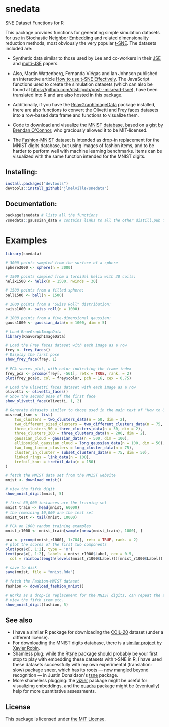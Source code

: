 # snedata

SNE Dataset Functions for R

This package provides functions for generating simple simulation datasets 
for use in Stochastic Neighbor Embedding and related dimensionality reduction
methods, most obviously the very popular 
[t-SNE](https://lvdmaaten.github.io/tsne/). The datasets included are:

* Synthetic data similar to those used by Lee and co-workers in their 
[JSE](http://dx.doi.org/10.1016/j.neucom.2012.12.036) and 
[multi-JSE](http://dx.doi.org/10.1016/j.neucom.2014.12.095) papers.

* Also, Martin Wattenberg, Fernanda Viégas and Ian Johnson published an 
interactive article 
[How to use t-SNE Effectively](http://distill.pub/2016/misread-tsne/).
The JavaScript functions used to create the simulation datasets
(which can also be found at https://github.com/distillpub/post--misread-tsne),
have been translated into R and are also hosted in this package.

* Additionally, if you have the 
[RnavGraphImageData](https://cran.r-project.org/package=RnavGraphImageData)
package installed, there are also functions to convert the Olivetti and Frey 
faces datasets into a row-based data frame and functions to visualize them.

* Code to download and visualize the 
[MNIST database](http://yann.lecun.com/exdb/mnist/), based on 
[a gist by Brendan O'Connor](https://gist.github.com/brendano/39760), who 
graciously allowed it to be MIT-licensed.

* The [Fashion-MNIST](https://github.com/zalandoresearch/fashion-mnist) dataset 
is intended as drop-in replacement for the MNIST digits database, but using 
images of fashion items, and to be harder to perform well with machine learning
benchmarks. Items can be visualized with the same function intended for the 
MNIST digits.

## Installing:

```R
install.packages("devtools")
devtools::install_github("jlmelville/snedata")
```

## Documentation:

```R
package?snedata # lists all the functions
?snedata::gaussian_data # contains links to all the other distill.pub functions
```

# Examples
```R
library(snedata)

# 3000 points sampled from the surface of a sphere
sphere3000 <- sphere(n = 3000)

# 1500 points sampled from a toroidal helix with 30 coils:
helix1500 <- helix(n = 1500, nwinds = 30)

# 1500 points from a filled sphere:
ball1500 <- ball(n = 1500)

# 1000 points from a "Swiss Roll" distribution:
swiss1000 <- swiss_roll(n = 1000)

# 1000 points from a five-dimensional gaussian:
gauss1000 <- gaussian_data(n = 1000, dim = 5)

# Load RnavGraphImageData
library(RnavGraphImageData)

# Load the Frey faces dataset with each image as a row
frey <- frey_faces()
# Display the first pose
show_frey_face(frey, 1)

# PCA scores plot, with color indicating the frame index
frey_pca <- prcomp(frey[, -561], retx = TRUE, rank. = 2)
plot(frey_pca$x, col = frey$color, pch = 16, cex = 0.75)

# Load the Olivetti faces dataset with each image as a row
olivetti <- olivetti_faces()
# Show the second pose of the first face
show_olivetti_face(olivetti, 1, 2)

# Generate datasets similar to those used in the main text of "How to Use t-SNE Effectively"
misread_tsne <- list(
	two_clusters = two_clusters_data(n = 50, dim = 2),
	two_different_sized_clusters = two_different_clusters_data(n = 75, dim = 2),
	three_clusters_50 = three_clusters_data(n = 50, dim = 2),
	three_clusters_200 = three_clusters_data(n = 200, dim = 2),
	gaussian_cloud = gaussian_data(n = 500, dim = 100),
	ellipsoidal_gaussian_cloud = long_gaussian_data(n = 100, dim = 50),
	two_long_linear_clusters = long_cluster_data(n = 75),
	cluster_in_cluster = subset_clusters_data(n = 75, dim = 50),
	linked_rings = link_data(n = 100),
	trefoil_knot = trefoil_data(n = 150)
)

# fetch the MNIST data set from the MNIST website
mnist <- download_mnist()

# view the fifth digit
show_mnist_digit(mnist, 5)

# first 60,000 instances are the training set
mnist_train <- head(mnist, 60000)
# the remaining 10,000 are the test set
mnist_test <- tail(mnist, 10000)

# PCA on 1000 random training examples
mnist_r1000 <- mnist_train[sample(nrow(mnist_train), 1000), ]

pca <- prcomp(mnist_r1000[, 1:784], retx = TRUE, rank. = 2)
# plot the scores of the first two components
plot(pca$x[, 1:2], type = 'n')
text(pca$x[, 1:2], labels = mnist_r1000$Label, cex = 0.5,
  col = rainbow(length(levels(mnist_r1000$Label)))[mnist_r1000$Label])

# save to disk
save(mnist, file = "mnist.Rda")

# fetch the Fashion-MNIST dataset
fashion <- download_fashion_mnist()

# Works as a drop-in replacement for the MNIST digits, can repeat the above
# view the fifth item etc.
show_mnist_digit(fashion, 5)
```

## See also

* I have a similar R package for downloading the [COIL-20](https://github.com/jlmelville/coil20) dataset (under a different 
license).
* For downloading the MNIST digits database, there is a [similar project](https://github.com/xrobin/mnist) by [Xavier Robin](https://github.com/xrobin).
* Shamless plug: while the [Rtsne](https://cran.r-project.org/package=Rtsne) package should probably be your first stop to play with embedding these datasets with t-SNE in R, I have used these datasets successfully with my own experimental (translation: slow) package 
[sneer](https://github.com/jlmelville/sneer), which has its roots &mdash; now mangled beyond recognition &mdash; in Justin Donaldson's [tsne](https://cran.r-project.org/package=tsne) package.
* More shameless plugging: the [vizier](https://github.com/jlmelville/vizier) package might be useful for visualizing embeddings, and the [quadra](https://github.com/jlmelville/quadra) package might be (eventually) help for more quantitative assessments.

## License

This package is licensed under 
[the MIT License](http://opensource.org/licenses/MIT).
